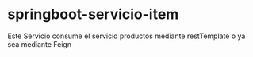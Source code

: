 # springboot-servicio-item

Este Servicio consume el servicio productos mediante restTemplate o ya sea mediante Feign
